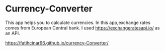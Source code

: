 # Currency-Converter

This app helps you to calculate currencies.
In this app,exchange rates comes from European Central bank.
I used https://exchangeratesapi.io/ as an API.

https://fatihcinar96.github.io/currency-Converter/